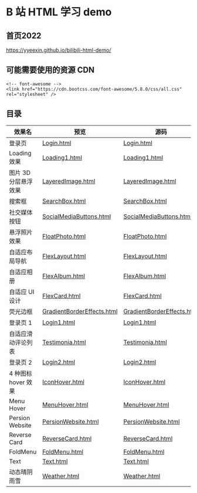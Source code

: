 # B 站 HTML 学习 demo

## 首页2022

https://yyeexin.github.io/bilibili-html-demo/

## 可能需要使用的资源 CDN

```
<!-- font-awesome -->
<link href="https://cdn.bootcss.com/font-awesome/5.8.0/css/all.css" rel="stylesheet" />
```

## 目录

| 效果名               | 预览                                                                                                      | 源码                                                                                                                   |
| -------------------- | --------------------------------------------------------------------------------------------------------- | ---------------------------------------------------------------------------------------------------------------------- |
| 登录页               | [Login.html](https://yyeexin.github.io/bilibili-html-demo/src/Login.html)                                 | [Login.html](https://github.com/yyeexin/bilibili-html-demo/blob/master/src/Login.html)                                 |
| Loading 效果         | [Loading1.html](https://yyeexin.github.io/bilibili-html-demo/src/Loading1.html)                           | [Loading1.html](https://github.com/yyeexin/bilibili-html-demo/blob/master/src/Loading1.html)                           |
| 图片 3D 分层悬浮效果 | [LayeredImage.html](https://yyeexin.github.io/bilibili-html-demo/src/LayeredImage.html)                   | [LayeredImage.html](https://github.com/yyeexin/bilibili-html-demo/blob/master/src/LayeredImage.html)                   |
| 搜索框               | [SearchBox.html](https://yyeexin.github.io/bilibili-html-demo/src/SearchBox.html)                         | [SearchBox.html](https://github.com/yyeexin/bilibili-html-demo/blob/master/src/SearchBox.html)                         |
| 社交媒体按钮         | [SocialMediaButtons.html](https://yyeexin.github.io/bilibili-html-demo/src/SocialMediaButtons.html)       | [SocialMediaButtons.html](https://github.com/yyeexin/bilibili-html-demo/blob/master/src/SocialMediaButtons.html)       |
| 悬浮照片效果         | [FloatPhoto.html](https://yyeexin.github.io/bilibili-html-demo/src/FloatPhoto.html)                       | [FloatPhoto.html](https://github.com/yyeexin/bilibili-html-demo/blob/master/src/FloatPhoto.html)                       |
| 自适应布局导航       | [FlexLayout.html](https://yyeexin.github.io/bilibili-html-demo/src/FlexLayout.html)                       | [FlexLayout.html](https://github.com/yyeexin/bilibili-html-demo/blob/master/src/FlexLayout.html)                       |
| 自适应相册           | [FlexAlbum.html](https://yyeexin.github.io/bilibili-html-demo/src/FlexAlbum.html)                         | [FlexAlbum.html](https://github.com/yyeexin/bilibili-html-demo/blob/master/src/FlexAlbum.html)                         |
| 自适应 UI 设计       | [FlexCard.html](https://yyeexin.github.io/bilibili-html-demo/src/FlexCard.html)                           | [FlexCard.html](https://github.com/yyeexin/bilibili-html-demo/blob/master/src/FlexCard.html)                           |
| 荧光边框             | [GradientBorderEffects.html](https://yyeexin.github.io/bilibili-html-demo/src/GradientBorderEffects.html) | [GradientBorderEffects.html](https://github.com/yyeexin/bilibili-html-demo/blob/master/src/GradientBorderEffects.html) |
| 登录页 1             | [Login1.html](https://yyeexin.github.io/bilibili-html-demo/src/Login1.html)                               | [Login1.html](https://github.com/yyeexin/bilibili-html-demo/blob/master/src/Login1.html)                               |
| 自适应滑动评论列表   | [Testimonia.html](https://yyeexin.github.io/bilibili-html-demo/src/Testimonia.html)                       | [Testimonia.html](https://github.com/yyeexin/bilibili-html-demo/blob/master/src/Testimonia.html)                       |
| 登录页 2             | [Login2.html](https://yyeexin.github.io/bilibili-html-demo/src/Login2.html)                               | [Login2.html](https://github.com/yyeexin/bilibili-html-demo/blob/master/src/Login2.html)                               |
| 4 种图标 hover 效果  | [IconHover.html](https://yyeexin.github.io/bilibili-html-demo/src/IconHover.html)                         | [IconHover.html](https://github.com/yyeexin/bilibili-html-demo/blob/master/src/IconHover.html)                         |
| Menu Hover           | [MenuHover.html](https://yyeexin.github.io/bilibili-html-demo/src/MenuHover.html)                         | [MenuHover.html](https://github.com/yyeexin/bilibili-html-demo/blob/master/src/MenuHover.html)                         |
| Persion Website      | [PersionWebsite.html](https://yyeexin.github.io/bilibili-html-demo/src/PersionWebsite.html)               | [PersionWebsite.html](https://github.com/yyeexin/bilibili-html-demo/blob/master/src/PersionWebsite.html)               |
| Reverse Card         | [ReverseCard.html](https://yyeexin.github.io/bilibili-html-demo/src/ReverseCard.html)                     | [ReverseCard.html](https://github.com/yyeexin/bilibili-html-demo/blob/master/src/ReverseCard.html)                     |
| FoldMenu             | [FoldMenu.html](https://yyeexin.github.io/bilibili-html-demo/src/FoldMenu.html)                           | [FoldMenu.html](https://github.com/yyeexin/bilibili-html-demo/blob/master/src/FoldMenu.html)                           |
| Text                 | [Text.html](https://yyeexin.github.io/bilibili-html-demo/src/Text.html)                                   | [Text.html](https://github.com/yyeexin/bilibili-html-demo/blob/master/src/Text.html)                                   |
| 动态晴阴雨雪         | [Weather.html](https://yyeexin.github.io/bilibili-html-demo/src/Weather.html)                             | [Weather.html](https://github.com/yyeexin/bilibili-html-demo/blob/master/src/Weather.html)                             |
